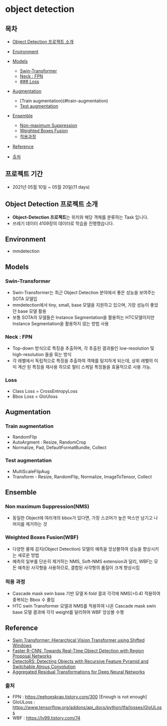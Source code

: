 # object detection

## 목차

* [Object Detection 프로젝트 소개](#object-detection-프로젝트-소개)
* [Environment](#environment)
* [Models](#models)
    * [Swin-Transformer](#swin-transformer)
    * [Neck : FPN](#neck)
    * [### Loss](#loss)
* [Augmentation](#augmentation)
    * [Train augmentation)(#train-augmentation)
    * [Test augmentation](#test_augmentation)
* [Ensemble](#ensemble)
    * [Non-maximum Suppression](#non-maximum-suppression)
    * [Weighted Boxes Fusion](#weighted-boxes-fusion)
    * [적용과정](#적용과정)

* [Reference](#reference)
* [출처](#출처)



## 프로젝트 기간
- 2021년 05월 10일 ~ 05월 20일(11 days)

## Object Detection 프로젝트 소개
- **Object-Detection 프로젝트**는 위치와 해당 객체를 분류하는 Task 입니다.
- 쓰레기 데이터 4109장의 데이터로 학습을 진행했습니다.



## Environment

- mmdetection



## Models

### Swin-Transformer
- Swin-Transformer는 최근 Object Detection 분야에서 좋은 성능을 보여주는 SOTA 모델입
- mmdetection에서 tiny, small, base 모델을 지원하고 있으며, 가장 성능이 좋았던 base 모델 활용
- 보통 SOTA의 모델들은 Instance Segmentation을 활용하는 HTC모델이지만 Instance Segmentation을 활용하지 않는 방법 사용

### Neck : FPN
- Top-down 방식으로 특징을 추출하며, 각 추출된 결과들인 low-resolution 및 high-resolution 들을 묶는 방식
- 각 레벨에서 독립적으로 특징을 추출하여 객체를 탐지하게 되는데, 상위 레벨의 이미 계산 된 특징을 재사용 하므로 멀티 스케일 특징들을 효율적으로 사용 가능.

### Loss 
- Class Loss = CrossEntropyLoss
- Bbox Loss = GloUloss



## Augmentation

### Train augmentation
- RandomFlip
- AutoArgment : Resize, RandomCrop
- Normalize, Pad, DefaultFormatBundle, Collect

### Test augmentation
- MultiScaleFlipAug
- Transform - Resize, RandomFlip, Normalize, ImageToTensor, Collect



## Ensemble

### Non maximum Suppression(NMS)
- 동일한 Object에 여러개의 bbox가 있다면, 가장 스코어가 높은 박스만 남기고 나머지를 제거하는 것

### Weighted Boxes Fusion(WBF)
- 다양한 물체 감지(Object Detection) 모델의 예측을 앙상블하여 성능을 향상시키는 새로운 방법
- 예측의 일부를 단순히 제거하는 NMS, Soft-NMS extension과 달리, WBF는 모든 예측된 사각형을 사용하므로, 결합된 사각형의 품질이 크게 향상시킴

### 적용 과정
- Cascade mask swin base 기반 모델 K-fold 결과 각각에 NMS(=0.4) 적용하여 중복되는 Bbox 수 줄임
- HTC swin Transformer 모델과 NMS를 적용하여 나온 Cascade mask swin base 모델 결과에 각각 weight를 달리하여 WBF 앙상블 수행




## Reference
* [Swin Transformer: Hierarchical Vision Transformer using Shifted Windows](https://arxiv.org/abs/2103.14030.pdf)
* [Faster R-CNN: Towards Real-Time Object Detection with Region Proposal Networks](https://arxiv.org/pdf/1506.01497.pdf)
* [DetectoRS: Detecting Objects with Recursive Feature Pyramid and Switchable Atrous Convolution](https://arxiv.org/pdf/2006.02334.pdf)
* [Aggregated Residual Transformations for Deep Neural Networks](https://arxiv.org/pdf/1611.05431v2.pdf)


### 출처
- FPN : https://eehoeskrap.tistory.com/300 [Enough is not enough]
- GIoULoss : https://www.tensorflow.org/addons/api_docs/python/tfa/losses/GIoULoss
- WBF : https://lv99.tistory.com/74
